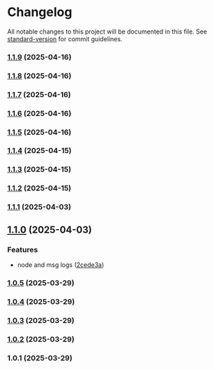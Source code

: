 # Changelog

All notable changes to this project will be documented in this file. See [standard-version](https://github.com/conventional-changelog/standard-version) for commit guidelines.

### [1.1.9](https://github.com/Matthiasc/flow-nodes/compare/v1.1.8...v1.1.9) (2025-04-16)

### [1.1.8](https://github.com/Matthiasc/flow-nodes/compare/v1.1.7...v1.1.8) (2025-04-16)

### [1.1.7](https://github.com/Matthiasc/flow-nodes/compare/v1.1.6...v1.1.7) (2025-04-16)

### [1.1.6](https://github.com/Matthiasc/flow-nodes/compare/v1.1.5...v1.1.6) (2025-04-16)

### [1.1.5](https://github.com/Matthiasc/flow-nodes/compare/v1.1.4...v1.1.5) (2025-04-16)

### [1.1.4](https://github.com/Matthiasc/flow-nodes/compare/v1.1.3...v1.1.4) (2025-04-15)

### [1.1.3](https://github.com/Matthiasc/flow-nodes/compare/v1.1.2...v1.1.3) (2025-04-15)

### [1.1.2](https://github.com/Matthiasc/flow-nodes/compare/v1.1.1...v1.1.2) (2025-04-15)

### [1.1.1](https://github.com/Matthiasc/flow-nodes/compare/v1.1.0...v1.1.1) (2025-04-03)

## [1.1.0](https://github.com/Matthiasc/flow-nodes/compare/v1.0.5...v1.1.0) (2025-04-03)


### Features

* node and msg logs ([2cede3a](https://github.com/Matthiasc/flow-nodes/commit/2cede3aaedb62d9ccb040b00f4efb73d2fd2cb1e))

### [1.0.5](https://github.com/Matthiasc/flow-nodes/compare/v1.0.4...v1.0.5) (2025-03-29)

### [1.0.4](https://github.com/Matthiasc/flow-nodes/compare/v1.0.3...v1.0.4) (2025-03-29)

### [1.0.3](https://github.com/Matthiasc/flow-nodes/compare/v1.0.2...v1.0.3) (2025-03-29)

### [1.0.2](https://github.com/Matthiasc/flow-nodes/compare/v1.0.1...v1.0.2) (2025-03-29)

### 1.0.1 (2025-03-29)
